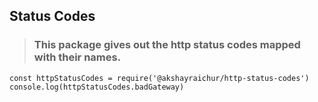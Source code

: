 ## Status Codes

> ### This package gives out the http status codes mapped with their names.

`const httpStatusCodes = require('@akshayraichur/http-status-codes') console.log(httpStatusCodes.badGateway)`
